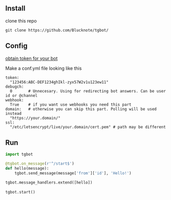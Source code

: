 ## Install
clone this repo

`git clone https://github.com/Blucknote/tgbot/`

## Config

[obtain token for your bot](https://core.telegram.org/bots/api#authorizing-your-bot)

Make a conf.yml file looking like this
```
token:
  "123456:ABC-DEF1234ghIkl-zyx57W2v1u123ew11" 
debugch:
  0       # Unnecesary. Using for redirecting bot answers. Can be user id or @channel
webhook:
  True    # if you want use webhooks you need this part
domain:   # otherwise you can skip this part. Polling will be used instead
  "https://your.domain/"
ssl:
  "/etc/letsencrypt/live/your.domain/cert.pem" # path may be different
```

## Run
```python
import tgbot

@tgbot.on_message(r'^/start$')
def hello(message):
    tgbot.send_message(message['from']['id'], 'Hello!')

tgbot.message_handlers.extend([hello])
    
tgbot.start()
```
